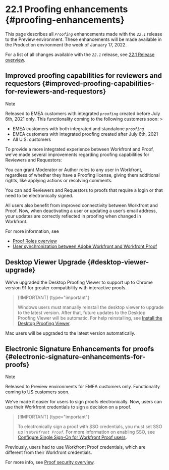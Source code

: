 


# 22.1 Proofing enhancements {#proofing-enhancements}

This page describes all *`Proofing`* enhancements made with the *`22.1`* release to the Preview environment. These enhancements will be made available in the Production environment the week of January 17, 2022. 


For a list of all changes available with the *`22.1`* release, see [22.1 Release overview](22-1-release-overview.md).


## Improved proofing capabilities for reviewers and requestors {#improved-proofing-capabilities-for-reviewers-and-requestors}



>[!NOTE]
>
>Released to EMEA customers with integrated *`proofing`* created before July 6th, 2021 only. This functionality coming to the following customers soon: >
>
>
>* EMEA customers with both integrated and standalone *`proofing`*
>* EMEA customers with integrated proofing created after July 6th, 2021
>* All U.S. customers
>
>



To provide a more integrated experience between Workfront and Proof, we’ve made several improvements regarding proofing capabilities for Reviewers and Requestors:


You can grant Moderator or Author roles to any user in Workfront, regardless of whether they have a Proofing license, giving them additional rights, like applying actions or resolving comments. 


You can add Reviewers and Requestors to proofs that require a login or that need to be electronically signed.


All users also benefit from improved connectivity between Workfront and Proof. Now, when deactivating a user or updating a user’s email address, your updates are correctly reflected in proofing when changed in Workfront.


For more information, see



*  [Proof Roles overview](proof-roles.md) 
*  [User synchronization between Adobe Workfront and Workfront Proof](user-sync-proofing.md) 




## Desktop Viewer Upgrade {#desktop-viewer-upgrade}

We’ve upgraded the Desktop Proofing Viewer to support up to Chrome version 91 for greater compatibility with interactive proofs.


>[!IMPORTANT] {type="important"}
>
>Windows users must manually reinstall the desktop viewer to upgrade to the latest version. After that, future updates to the Desktop Proofing Viewer will be automatic. For help reinstalling, see [Install the Desktop Proofing Viewer](installing-desktop-proofing-viewer.md).


Mac users will be upgraded to the latest version automatically.


## Electronic Signature Enhancements for proofs {#electronic-signature-enhancements-for-proofs}



>[!NOTE]
>
>Released to Preview environments for EMEA customers only. Functionality coming to US customers soon.


We’ve made it easier for users to sign proofs electronically. Now, users can use their Workfront credentials to sign a decision on a proof.


>[!IMPORTANT] {type="important"}
>
>To electronically sign a proof with SSO credentials, you must set SSO up in *`Workfront Proof`*. For more information on enabling SSO, see [Configure Single Sign-On for Workfront Proof users](configure-sso-for-wp-users.md).


Previously, users had to use Workfront Proof credentials, which are different from their Workfront credentials.


For more info, see [Proof security overview](proof-security-overview.md).

